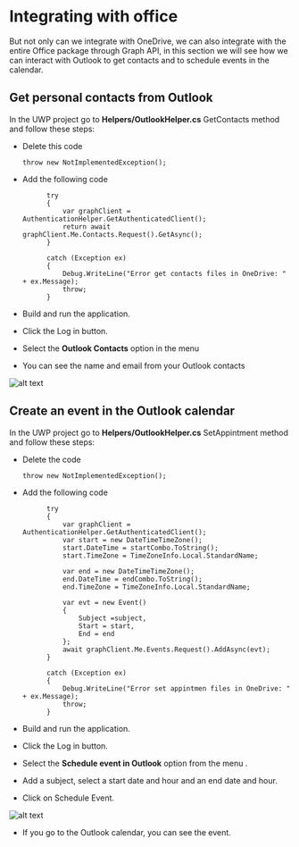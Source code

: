 # Integrating with office

But not only can we integrate with OneDrive, we can also integrate with the entire Office package through Graph API, in this section we will see how we can interact with Outlook to get contacts and to schedule events in the calendar.

## Get personal contacts from Outlook

In the UWP project go to **Helpers/OutlookHelper.cs** GetContacts method and follow these steps:

- Delete this code

	`throw new NotImplementedException();`

- Add the following code

            try
            {
                var graphClient = AuthenticationHelper.GetAuthenticatedClient();
                return await graphClient.Me.Contacts.Request().GetAsync();
            }

            catch (Exception ex)
            {
                Debug.WriteLine("Error get contacts files in OneDrive: " + ex.Message);
                throw;
            }

- Build and run the application.

- Click the Log in button.

- Select the **Outlook Contacts** option in the menu

- You can see the name and email from your Outlook contacts

![alt text](/labs-pr/Drive-user-engagement-across-all-your-devices-with-Microsoft-Graph/media/OutlookContacts.png) 

## Create an event in the Outlook calendar 

In the UWP project go to **Helpers/OutlookHelper.cs** SetAppintment method and follow these steps:

- Delete the code

	`throw new NotImplementedException();`

- Add the following code

            try
            {
                var graphClient = AuthenticationHelper.GetAuthenticatedClient();
                var start = new DateTimeTimeZone();
                start.DateTime = startCombo.ToString();
                start.TimeZone = TimeZoneInfo.Local.StandardName;

                var end = new DateTimeTimeZone();
                end.DateTime = endCombo.ToString();
                end.TimeZone = TimeZoneInfo.Local.StandardName;

                var evt = new Event()
                {
                    Subject =subject,
                    Start = start,
                    End = end
                };
                await graphClient.Me.Events.Request().AddAsync(evt);
            }

            catch (Exception ex)
            {
                Debug.WriteLine("Error set appintmen files in OneDrive: " + ex.Message);
                throw;
            }


- Build and run the application.

- Click the Log in button.

- Select the **Schedule event in Outlook** option from the menu
.
- Add a subject, select a start date and hour and an end date and hour.

- Click on Schedule Event.

![alt text](/labs-pr/Drive-user-engagement-across-all-your-devices-with-Microsoft-Graph/media/EventCalendar.png) 

- If you go to the Outlook calendar, you can see the event.